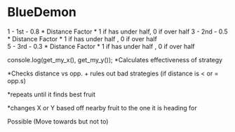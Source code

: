 # BlueDemon
1 - 1st - 0.8 * Distance Factor * 1 if has under half, 0 if over half 
3 - 2nd - 0.5 * Distance Factor * 1 if has under half , 0 if over half  
5 - 3rd - 0.3 * Distance Factor * 1 if has under half , 0 if over half  


console.log(get_my_x(), get_my_y());
*Calculates effectiveness of strategy

*Checks distance vs opp. + rules out bad strategies (if distance is < or = opp.s)

*repeats until it finds best fruit

*changes X or Y based off nearby fruit to the one it is heading for



Possible (Move towards but not to)